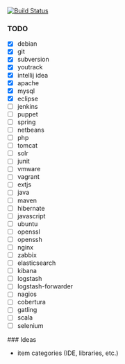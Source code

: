 [![Build Status](https://api.travis-ci.org/sniksnp/versions-watch.svg?branch=master)](https://travis-ci.org/sniksnp/versions-watch)

### TODO
- [x] debian
- [x] git
- [x] subversion
- [x] youtrack
- [x] intellij idea
- [x] apache
- [x] mysql
- [x] eclipse
- [ ] jenkins
- [ ] puppet
- [ ] spring
- [ ] netbeans
- [ ] php
- [ ] tomcat
- [ ] solr
- [ ] junit
- [ ] vmware
- [ ] vagrant
- [ ] extjs
- [ ] java
- [ ] maven
- [ ] hibernate
- [ ] javascript
- [ ] ubuntu
- [ ] openssl
- [ ] openssh
- [ ] nginx
- [ ] zabbix
- [ ] elasticsearch
- [ ] kibana
- [ ] logstash
- [ ] logstash-forwarder
- [ ] nagios
- [ ] cobertura
- [ ] gatling
- [ ] scala
- [ ] selenium

### Ideas
- item categories (IDE, libraries, etc.)
